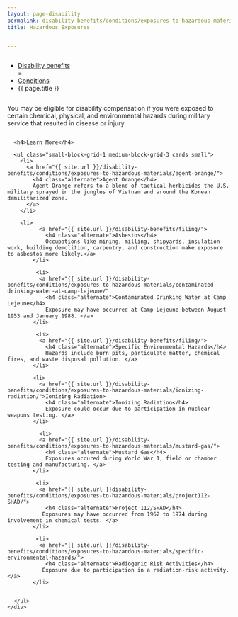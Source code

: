 ```yaml
---
layout: page-disability
permalink: disability-benefits/conditions/exposures-to-hazardous-materials/index.html
title: Hazardous Exposures


---
```


<div class="splash" markdown="0">
<div class="row" markdown="0">
<div class="small-12 columns" markdown="0">

<ul class="breadcrumbs" role="menubar" aria-label="Primary">
<li class="parent"><a href="{{ site.url }}/disability-benefits/">Disability benefits</a></li>
=<li class="parent"><a href="{{ site.url }}/disability-benefits/conditions/">Conditions</a></li>
<li class="active">{{ page.title }}</li>
</ul>

</div>
</div>
</div>

<div class="main" role="main" markdown="0">
<div class="section one" markdown="0">
<div class="primary" markdown="0">
<div class="row" markdown="0">
<div class="small-12 columns" markdown="1">

You may be eligible for disability compensation if you were exposed to certain chemical, physical, and environmental hazards during military service that resulted in disease or injury.  

</div>
</div>
</div>

<div class="navigation">
  <div class="row">
    <div class="small-12 columns">

      <h4>Learn More</h4>

      <ul class="small-block-grid-1 medium-block-grid-3 cards small">
        <li>
          <a href="{{ site.url }}/disability-benefits/conditions/exposures-to-hazardous-materials/agent-orange/">
            <h4 class="alternate">Agent Orange</h4>
            Agent Orange refers to a blend of tactical herbicides the U.S. military sprayed in the jungles of Vietnam and around the Korean demilitarized zone.
          </a>
        </li>
        
        <li>
              <a href="{{ site.url }}/disability-benefits/filing/">
                <h4 class="alternate">Asbestos</h4>
                Occupations like mining, milling, shipyards, insulation work, building demolition, carpentry, and construction make exposure to asbestos more likely.</a>
            </li>
            
             <li>
              <a href="{{ site.url }}/disability-benefits/conditions/exposures-to-hazardous-materials/contaminated-drinking-water-at-camp-lejeune/"
                <h4 class="alternate">Contaminated Drinking Water at Camp Lejeune</h4>
                Exposure may have occurred at Camp Lejeune between August 1953 and January 1988. </a>
            </li>
            
             <li>
              <a href="{{ site.url }}/disability-benefits/filing/">
                <h4 class="alternate">Specific Environmental Hazards</h4>
                Hazards include burn pits, particulate matter, chemical fires, and waste disposal pollution. </a>
            </li>
            
            <li>
              <a href="{{ site.url }}/disability-benefits/conditions/exposures-to-hazardous-materials/ionizing-radiation/">Ionizing Radiation>
                <h4 class="alternate">Ionizing Radiation</h4>
                Exposure could occur due to participation in nuclear weapons testing. </a>
            </li>
            
              <li>
              <a href="{{ site.url }}/disability-benefits/conditions/exposures-to-hazardous-materials/mustard-gas/">
                <h4 class="alternate">Mustard Gas</h4>
                Exposures occured during World War 1, field or chamber testing and manufacturing. </a>
            </li>
            
             <li>
              <a href="{{ site.url }}disability-benefits/conditions/exposures-to-hazardous-materials/project112-SHAD/">
                <h4 class="alternate">Project 112/SHAD</h4>
               Exposures may have occurred from 1962 to 1974 during involvement in chemical tests. </a>
            </li>
            
             <li>
              <a href="{{ site.url }}/disability-benefits/conditions/exposures-to-hazardous-materials/specific-environmental-hazards/">
                <h4 class="alternate">Radiogenic Risk Activities</h4>
               Exposure due to participation in a radiation-risk activity. </a>
            </li>
            

      </ul>
    </div>
  </div>
</div>

</div>

</div>
